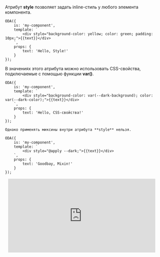 Атрибут **style** позволяет задать inline-стиль у любого элемента компонента.

```javascript_run_edit_line_[my-component.js]
ODA({
    is: 'my-component',
    template: `
        <div style="background-color: yellow; color: green; padding: 10px;">{{text}}</div>
    `,
    props: {
        text: 'Hello, Style!'
    }
});
```

В значениях этого атрибута можно использовать CSS-свойства, подключаемые с помощью функции **var()**.

```javascript_run_edit_line_[my-component.js]
ODA({
    is: 'my-component',
    template: `
        <div style="background-color: var(--dark-background); color: var(--dark-color);">{{text}}</div>
    `,
    props: {
        text: 'Hello, CSS-свойства!'
    }
});
```

```warning_md
Однако применять миксины внутри атрибута **style** нельзя.
```

```javascript_error_run_edit_line_[my-component.js]
ODA({
    is: 'my-component',
    template: `
        <div style="@apply --dark;">{{text}}</div>
    `,
    props: {
        text: 'Goodbay, Mixin!'
    }
});
```

<div style="position:relative;padding-bottom:48%; margin:10px">
    <iframe src="https://www.youtube.com/embed/WCJrJ5dbJao?start=0" frameborder="0" allow="accelerometer; autoplay; encrypted-media; gyroscope; picture-in-picture" allowfullscreen 
    	style="position:absolute;width:100%;height:100%;"></iframe>
</div>
